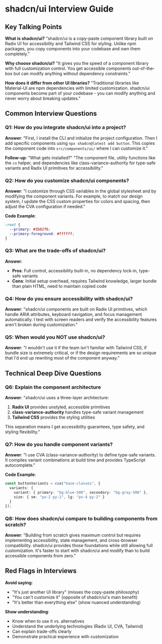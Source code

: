 # shadcn/ui Interview Guide

## Key Talking Points

**What is shadcn/ui?**
"shadcn/ui is a copy-paste component library built on Radix UI for accessibility and Tailwind CSS for styling. Unlike npm packages, you copy components into your codebase and own them completely."

**Why choose shadcn/ui?**
"It gives you the speed of a component library with full customization control. You get accessible components out-of-the-box but can modify anything without dependency constraints."

**How does it differ from other UI libraries?**
"Traditional libraries like Material-UI are npm dependencies with limited customization. shadcn/ui components become part of your codebase - you can modify anything and never worry about breaking updates."

## Common Interview Questions

### Q1: How do you integrate shadcn/ui into a project?

**Answer**: "First, I install the CLI and initialize the project configuration. Then I add specific components using `npx shadcn@latest add button`. This copies the component code into `src/components/ui/` where I can customize it."

**Follow-up**: "What gets installed?"
"The component file, utility functions like the `cn` helper, and dependencies like class-variance-authority for type-safe variants and Radix UI primitives for accessibility."

### Q2: How do you customize shadcn/ui components?

**Answer**: "I customize through CSS variables in the global stylesheet and by modifying the component variants. For example, to match our design system, I update the CSS custom properties for colors and spacing, then adjust the CVA configuration if needed."

**Code Example**:
```css
:root {
  --primary: #3b82f6;
  --primary-foreground: #ffffff;
}
```

### Q3: What are the trade-offs of shadcn/ui?

**Answer**: 
- **Pros**: Full control, accessibility built-in, no dependency lock-in, type-safe variants
- **Cons**: Initial setup overhead, requires Tailwind knowledge, larger bundle than plain HTML, need to maintain copied code

### Q4: How do you ensure accessibility with shadcn/ui?

**Answer**: "shadcn/ui components are built on Radix UI primitives, which handle ARIA attributes, keyboard navigation, and focus management automatically. I test with screen readers and verify the accessibility features aren't broken during customization."

### Q5: When would you NOT use shadcn/ui?

**Answer**: "I wouldn't use it if the team isn't familiar with Tailwind CSS, if bundle size is extremely critical, or if the design requirements are so unique that I'd end up rewriting most of the component anyway."

## Technical Deep Dive Questions

### Q6: Explain the component architecture

**Answer**: "shadcn/ui uses a three-layer architecture:
1. **Radix UI** provides unstyled, accessible primitives
2. **class-variance-authority** handles type-safe variant management  
3. **Tailwind CSS** provides the styling utilities

This separation means I get accessibility guarantees, type safety, and styling flexibility."

### Q7: How do you handle component variants?

**Answer**: "I use CVA (class-variance-authority) to define type-safe variants. It compiles variant combinations at build time and provides TypeScript autocomplete."

**Code Example**:
```typescript
const buttonVariants = cva("base-classes", {
  variants: {
    variant: { primary: "bg-blue-500", secondary: "bg-gray-500" },
    size: { sm: "px-2 py-1", lg: "px-4 py-2" }
  }
});
```

### Q8: How does shadcn/ui compare to building components from scratch?

**Answer**: "Building from scratch gives maximum control but requires implementing accessibility, state management, and cross-browser compatibility. shadcn/ui provides those foundations while still allowing full customization. It's faster to start with shadcn/ui and modify than to build accessible components from zero."

## Red Flags in Interviews

**Avoid saying**:
- "It's just another UI library" (misses the copy-paste philosophy)
- "You can't customize it" (opposite of shadcn/ui's main benefit)  
- "It's better than everything else" (show nuanced understanding)

**Show understanding**:
- Know when to use it vs. alternatives
- Understand the underlying technologies (Radix UI, CVA, Tailwind)
- Can explain trade-offs clearly
- Demonstrate practical experience with customization